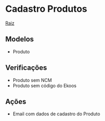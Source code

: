 # Cadastro Produtos
[Raiz](/README.md)
## Modelos
- Produto


## Verificações
- Produto sem NCM
- Produto sem código do Ekoos

## Ações
- Email com dados de cadastro do Produto
